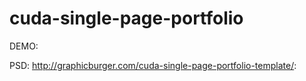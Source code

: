 # cuda-single-page-portfolio

DEMO: 

PSD: http://graphicburger.com/cuda-single-page-portfolio-template/: 
